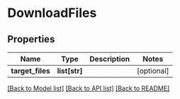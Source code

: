 # DownloadFiles

## Properties
Name | Type | Description | Notes
------------ | ------------- | ------------- | -------------
**target_files** | **list[str]** |  | [optional] 

[[Back to Model list]](../README.md#documentation-for-models) [[Back to API list]](../README.md#documentation-for-api-endpoints) [[Back to README]](../README.md)


